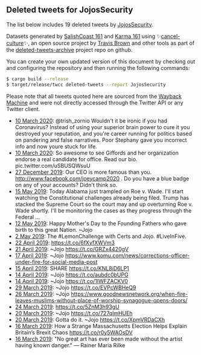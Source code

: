 ## Deleted tweets for JojosSecurity

The list below includes 19 deleted tweets by
[JojosSecurity](https://twitter.com/JojosSecurity).


Datasets generated by [SalishCoast 161](https://twitter.com/SalishCoastA) and [Karma 161](https://twitter.com/KarmaOneSixOne) using ✨[cancel-culture](https://github.com/travisbrown/cancel-culture)✨, an open source project by [Travis Brown](https://twitter.com/travisbrown) and other tools as part of the [deleted-tweets-archive](https://github.com/salcoast/deleted-tweets-archive/) project repo on github.

You can create your own updated version of this document by checking out and configuring the
repository and then running the following commands:

```bash
$ cargo build --release
$ target/release/twcc deleted-tweets --report JojosSecurity
```

Please note that all tweets quoted here are sourced from the
[Wayback Machine](https://web.archive.org) and were not directly accessed through the Twitter API or
any Twitter client.

* [10 March 2020](https://web.archive.org/web/20200310224757/https://twitter.com/JojosSecurity/status/1237510533424832512): @trish_zornio Wouldn't it be ironic if you had Coronavirus? Instead of using your superior brain power to cure it you destroyed your reputation, and you're career running for politics based on pandering and false narratives. Poor Stephany gave you incorrect info and now youre stuck for life.
* [10 March 2020](https://web.archive.org/web/20200310210252/https://twitter.com/JojosSecurity/status/1237461753409064960): So awesome to see Giffords and her organization endorse a real candidate for office. Read our bio. pic.twitter.com/uSBUSQWsuU
* [27 December 2019](https://web.archive.org/web/20191231004848/https://twitter.com/JojosSecurity/status/1210661545249628160): Our CEO is more famous than you.  http://www.facebook.com/joeycamp2020 . Do you have a blue badge on any of your accounts? Didn't think so.
* [15 May 2019](https://web.archive.org/web/20190515045915/https://twitter.com/JojosSecurity/status/1128525226596360193): Today Alabama just trampled on Roe v. Wade.  I'll start watching the Constitutional challenges already being filed. Trump has stacked the Supreme Court so the court may and up overturning Roe v. Wade shortly. I'll be monitoring the cases as they progress through the Federal …
* [12 May 2019](https://web.archive.org/web/20190512125923/https://twitter.com/JojosSecurity/status/1127558892488208386): Happy Mother's Day to the Founding Fathers who gave birth to this great Nation. ~Jojo
* [ 2 May 2019](https://web.archive.org/web/20190502014949/https://twitter.com/JojosSecurity/status/1123766511880032257): The #LemonChallenge with Certs and Jojo. #LiveInFive.
* [22 April 2019](https://web.archive.org/web/20190422232154/https://twitter.com/JojosSecurity/status/1120467796629053440): https://t.co/6fXyfXWVm3
* [21 April 2019](https://web.archive.org/web/20190421142127/https://twitter.com/JojosSecurity/status/1119969400071884801): ~Jojo https://t.co/GRZx4420gV
* [17 April 2019](https://web.archive.org/web/20190417061127/https://twitter.com/JojosSecurity/status/1118396508582371328): ~Jojo https://www.komu.com/news/corrections-officer-under-fire-for-social-media-post
* [15 April 2019](https://web.archive.org/web/20190415125709/https://twitter.com/JojosSecurity/status/1117773858117947392): SHARE https://t.co/KNL8iD6LP1
* [14 April 2019](https://web.archive.org/web/20190414183237/https://twitter.com/JojosSecurity/status/1117495893173968898): ~Jojo https://t.co/aubdc0bUPG
* [14 April 2019](https://web.archive.org/web/20190414153905/https://twitter.com/JojosSecurity/status/1117452222093246476): ~Jojo https://t.co/1IWFZACKV0
* [29 March 2019](https://web.archive.org/web/20190329050514/https://twitter.com/JojosSecurity/status/1111494502647238658): ~Jojo https://t.co/EVPcWBHeQ9
* [26 March 2019](https://web.archive.org/web/20190326001605/https://twitter.com/JojosSecurity/status/1110334541921746944): ~Jojo https://www.goodnewsnetwork.org/when-fire-leaves-muslims-without-place-of-worship-synagogue-opens-doors/
* [24 March 2019](https://web.archive.org/web/20190324205823/https://twitter.com/JojosSecurity/status/1109922431400062979): https://t.co/5ZnM3h93gU
* [20 March 2019](https://web.archive.org/web/20190320230517/https://twitter.com/JojosSecurity/status/1108504815351549954): ~Jojo https://t.co/727qlmHUEh
* [20 March 2019](https://web.archive.org/web/20190320205652/https://twitter.com/JojosSecurity/status/1108472498264436742): Gotta do it. ~Jojo https://t.co/XpmVRDaCXh
* [16 March 2019](https://web.archive.org/web/20190316161115/https://twitter.com/JojosSecurity/status/1106951068993376262): How a Strange Massachusetts Election Helps Explain Britain’s Brexit Chaos https://t.co/r0y5WAOsDV
* [16 March 2019](https://web.archive.org/web/20190316051730/https://twitter.com/JojosSecurity/status/1106786547414765568): "No great art has ever been made without the artist having known danger." — Rainer Maria Rilke
